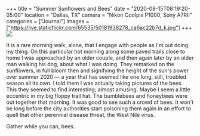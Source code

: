 +++
title = "Summer Sunflowers and Bees"
date = "2020-08-15T08:19:20-05:00"
location = "Dallas, TX"
camera = "Nikon Coolpix P1000, Sony A7RII"
categories = ["Journal"]
images = ["https://live.staticflickr.com/65535/50181938278_ca6ac22b7d_k.jpg"]
+++
<img src="https://live.staticflickr.com/65535/50181938278_ca6ac22b7d_k.jpg">
<!--more-->
It is a rare morning walk, alone, that I engage with people as I'm out doing my thing. On this particular hot morning along some paved trails close to home I was approached by an older couple, and then again later by an older man walking his dog, about what I was doing. They remarked on the sunflowers, in full bloom then and signifying the height of the sun's power over summer 2020 — a year that has seemed like one long, still, troubled season all its own. I told them I was actually taking pictures of the bees. This they seemed to find interesting; almost amusing. Maybe I seem a little eccentric in my big floppy trail hat. The bumblebees and honeybees were out together that morning. It was good to see such a crowd of bees. It won't be long before the city authorities start poisoning them again in an effort to quell that other perennial disease threat, the West Nile virus. 

Gather while you can, bees.

<div id="gallery">
		<img alt="" src="https://live.staticflickr.com/65535/50182477311_9afe7f1aaa.jpg"
			data-image="https://live.staticflickr.com/65535/50182477311_f9c54bcb60_k.jpg">
		<img alt="" src="https://live.staticflickr.com/65535/50182736787_73d7ec1210.jpg"
			data-image="https://live.staticflickr.com/65535/50182736787_927749fcb9_k.jpg">
		<img alt="" src="https://live.staticflickr.com/65535/50182483826_bf33e15675.jpg"
			data-image="https://live.staticflickr.com/65535/50182483826_2c8c30216a_k.jpg">
		<img alt="" src="https://live.staticflickr.com/65535/50182482846_1632cbe64b.jpg"
			data-image="https://live.staticflickr.com/65535/50182482846_95cbfbd1e5_k.jpg">
		<img alt="" src="https://live.staticflickr.com/65535/50182734117_ff785c7e65.jpg"
			data-image="https://live.staticflickr.com/65535/50182734117_e013ef989c_k.jpg">
		<img alt="" src="https://live.staticflickr.com/65535/50182475376_c9c5ff79c3.jpg"
			data-image="https://live.staticflickr.com/65535/50182475376_f221f0620f_k.jpg">
		<img alt="" src="https://live.staticflickr.com/65535/50182482626_283828016d.jpg"
			data-image="https://live.staticflickr.com/65535/50182482626_226383f567_k.jpg">
		<img alt="" src="https://live.staticflickr.com/65535/50182477766_cca7411349.jpg"
			data-image="https://live.staticflickr.com/65535/50182477766_f14c516680_k.jpg">
		<img alt="" src="https://live.staticflickr.com/65535/50181937308_9cb172c6bb.jpg"
			data-image="https://live.staticflickr.com/65535/50181937308_12c638f041_k.jpg">
		<img alt="" src="https://live.staticflickr.com/65535/50182479841_dd15776e3e.jpg"
			data-image="https://live.staticflickr.com/65535/50182479841_c36e74fa13_k.jpg">
		<img alt="" src="https://live.staticflickr.com/65535/50182478866_f31c42c9f1.jpg"
			data-image="https://live.staticflickr.com/65535/50182478866_ac8b302d41_k.jpg">
		<img alt="" src="https://live.staticflickr.com/65535/50182741537_f4ecfe42de.jpg"
			data-image="https://live.staticflickr.com/65535/50182741537_90797888ca_k.jpg">
		<img alt="" src="https://live.staticflickr.com/65535/50182474746_555d587275.jpg"
			data-image="https://live.staticflickr.com/65535/50182474746_187577b16b_k.jpg">
		<img alt="" src="https://live.staticflickr.com/65535/50182738832_65ddc5c83c.jpg"
			data-image="https://live.staticflickr.com/65535/50182738832_3b55d42fd8_k.jpg">
		<img alt="" src="https://live.staticflickr.com/65535/50182483331_9b81196123.jpg"
			data-image="https://live.staticflickr.com/65535/50182483331_5c43d43580_k.jpg">
		<img alt="" src="https://live.staticflickr.com/65535/50182474321_073c88ee79.jpg"
			data-image="https://live.staticflickr.com/65535/50182474321_db5e98b7e3_k.jpg">
		<img alt="" src="https://live.staticflickr.com/65535/50182733122_5a22299b15.jpg"
			data-image="https://live.staticflickr.com/65535/50182733122_22da57d78e_k.jpg">
		<img alt="" src="https://live.staticflickr.com/65535/50181941718_fee59fdd36.jpg"
			data-image="https://live.staticflickr.com/65535/50181941718_1f361b4d2c_k.jpg">
		<img alt="" src="https://live.staticflickr.com/65535/50181936238_28c412f1cc.jpg"
			data-image="https://live.staticflickr.com/65535/50181936238_26cd590324_k.jpg">
		<img alt="" src="https://live.staticflickr.com/65535/50181936868_1d58d4cd5a.jpg"
			data-image="https://live.staticflickr.com/65535/50181936868_71f267fdb5_k.jpg">
		<img alt="" src="https://live.staticflickr.com/65535/50182741377_c7b42b0281.jpg"
			data-image="https://live.staticflickr.com/65535/50182741377_e979c4e8b2_k.jpg">
		<img alt="" src="https://live.staticflickr.com/65535/50182479021_b64156beb0.jpg"
			data-image="https://live.staticflickr.com/65535/50182479021_e605fb5650_k.jpg">
		<img alt="" src="https://live.staticflickr.com/65535/50182733512_8868754d8c.jpg"
			data-image="https://live.staticflickr.com/65535/50182733512_d0b99e3b78_k.jpg">
		<img alt="" src="https://live.staticflickr.com/65535/50182739627_7676dd8720.jpg"
			data-image="https://live.staticflickr.com/65535/50182739627_1c30f6b831_k.jpg">
		<img alt="" src="https://live.staticflickr.com/65535/50182481746_8588f404a7.jpg"
			data-image="https://live.staticflickr.com/65535/50182481746_048f0237b2_k.jpg">
		<img alt="" src="https://live.staticflickr.com/65535/50181938278_eac5b0f8f1.jpg"
			data-image="https://live.staticflickr.com/65535/50181938278_ca6ac22b7d_k.jpg">
		<img alt="" src="https://live.staticflickr.com/65535/50182478261_7caf17ebcc.jpg"
			data-image="https://live.staticflickr.com/65535/50182478261_71534108c2_k.jpg">
		<img alt="" src="https://live.staticflickr.com/65535/50182732352_5a76190026.jpg"
			data-image="https://live.staticflickr.com/65535/50182732352_0ebdd6d6a9_k.jpg">
		<img alt="" src="https://live.staticflickr.com/65535/50182482736_b21cdd49c6.jpg"
			data-image="https://live.staticflickr.com/65535/50182482736_b76427aa3f_k.jpg">
		<img alt="" src="https://live.staticflickr.com/65535/50182738257_4957074b9e.jpg"
			data-image="https://live.staticflickr.com/65535/50182738257_9e6e03f30c_k.jpg">
</div>

